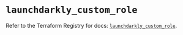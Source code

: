 # `launchdarkly_custom_role`

Refer to the Terraform Registry for docs: [`launchdarkly_custom_role`](https://registry.terraform.io/providers/launchdarkly/launchdarkly/2.18.2/docs/resources/custom_role).
